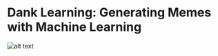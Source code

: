 # Dank Learning: Generating Memes with Machine Learning
![alt text](https://raw.githubusercontent.com/alpv95/MemeProject/branch/path/to/img.png)
